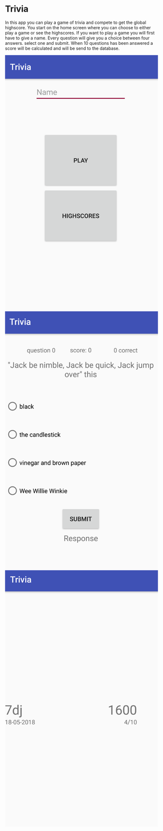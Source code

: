 # Trivia

In this app you can play a game of trivia and compete to get the global highscore.
You start on the home screen where you can choose to either play a game or see the highscores.
If you want to play a game you will first have to give a name.
Every question will give you a choice between four answers. select one and submit.
When 10 questions has been answered a score will be calculated and will be send to the database.

![picture of the app in landscape mode](/doc/mainActivity.png)
![picture of the app in landscape mode](/doc/gameActivity.png)
![picture of the app in landscape mode](/doc/highscoreActivity.png)
